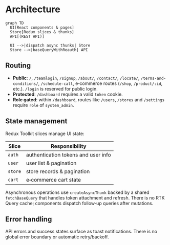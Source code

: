 # Architecture

```mermaid
graph TD
  UI[React components & pages]
  Store[Redux slices & thunks]
  API[(REST API)]

  UI -->|dispatch async thunks| Store
  Store -->|baseQueryWithReauth| API
```

## Routing

- **Public**: `/`, `/teamlogin`, `/signup`, `/about/`, `/contact/`, `/locate/`, `/terms-and-conditions/`, `/schedule-call`, e‑commerce routes (`/shop`, `/product/:id`, etc.). `/login` is reserved for public login.
- **Protected**: `/dashboard` requires a valid `token` cookie.
- **Role gated**: within `/dashboard`, routes like `/users`, `/stores` and `/settings` require `role` of `system_admin`.

## State management

Redux Toolkit slices manage UI state:

| Slice   | Responsibility                      |
| ------- | ----------------------------------- |
| `auth`  | authentication tokens and user info |
| `user`  | user list & pagination              |
| `store` | store records & pagination          |
| `cart`  | e‑commerce cart state               |

Asynchronous operations use `createAsyncThunk` backed by a shared `fetchBaseQuery` that handles token attachment and refresh. There is no RTK Query cache; components dispatch follow‑up queries after mutations.

## Error handling

API errors and success states surface as toast notifications. There is no global error boundary or automatic retry/backoff.

